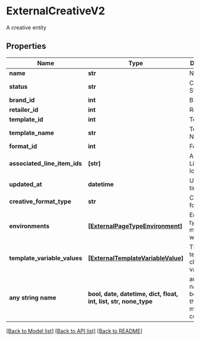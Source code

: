 # ExternalCreativeV2

A creative entity

## Properties
Name | Type | Description | Notes
------------ | ------------- | ------------- | -------------
**name** | **str** | Name | 
**status** | **str** | Creative Status | 
**brand_id** | **int** | Brand Id | 
**retailer_id** | **int** | Retailer Id | 
**template_id** | **int** | Template Id | 
**template_name** | **str** | Template Name | 
**format_id** | **int** | Format Id | 
**associated_line_item_ids** | **[str]** | Associated Line Item Ids | 
**updated_at** | **datetime** | Updated at time | 
**creative_format_type** | **str** | Creative format type | 
**environments** | [**[ExternalPageTypeEnvironment]**](ExternalPageTypeEnvironment.md) | Environment type (e.g. mobile, web, app) | 
**template_variable_values** | [**[ExternalTemplateVariableValue]**](ExternalTemplateVariableValue.md) | The template chosen values | 
**any string name** | **bool, date, datetime, dict, float, int, list, str, none_type** | any string name can be used but the value must be the correct type | [optional]

[[Back to Model list]](../README.md#documentation-for-models) [[Back to API list]](../README.md#documentation-for-api-endpoints) [[Back to README]](../README.md)


